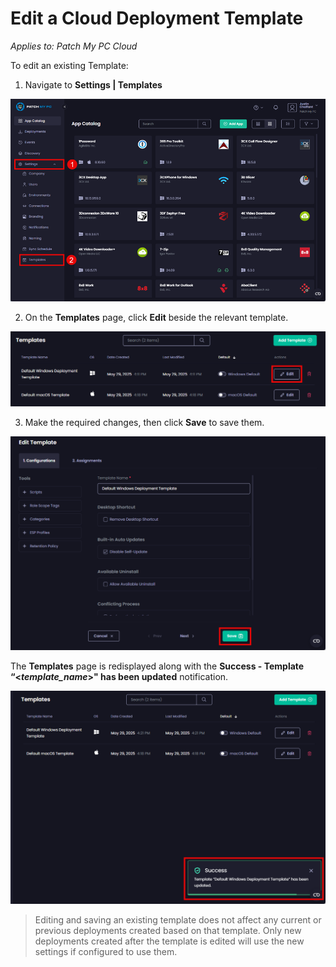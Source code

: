 # Edit a Cloud Deployment Template

_Applies to: Patch My PC Cloud_

To edit an existing Template:

1. Navigate to **Settings | Templates**

![Navigating to "Settings | Templates"](/_images/image-(268).png "Navigating to “Settings | Templates”")

2. On the **Templates** page, click **Edit** beside the relevant template.

![Clicking "Edit" beside the relevant Template](/_images/image-(53).png "Clicking “Edit” beside the relevant Template")

3. Make the required changes, then click **Save** to save them.

![Clicking "Save" to save changes](/_images/image-(54).png "Clicking “Save” to save changes")

The **Templates** page is redisplayed along with the **Success - Template “<**_**template\_name**_**>" has been updated** notification.

![Clicking "Save" to save changes](/_images/image-(55).png "Clicking “Save” to save changes")

<blockquote class="wp-block-quote is-note">
<p>Editing and saving an existing template does not affect any current or previous deployments created based on that template. Only new deployments created after the template is edited will use the new settings if configured to use them.</p>
</blockquote>